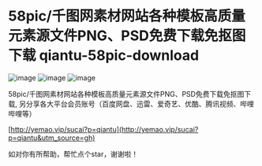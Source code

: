 # 58pic/千图网素材网站各种模板高质量元素源文件PNG、PSD免费下载免抠图下载 qiantu-58pic-download

![image](https://img.shields.io/badge/build-passing-brightgreen)
![image](https://img.shields.io/badge/license-apache-blue)
![image](https://img.shields.io/badge/stars-%E2%98%85%E2%98%85%E2%98%85%E2%98%85%E2%98%85-brightgreen)  

58pic/千图网素材网站各种模板高质量元素源文件PNG、PSD免费下载免抠图下载, 另分享各大平台会员账号（百度网盘、迅雷、爱奇艺、优酷、腾讯视频、哔哩哔哩等）

[http://yemao.vip/sucai?p=qiantu](http://yemao.vip/sucai?p=qiantu&utm_source=gh)      
   
   
   
   
如对你有所帮助，帮忙点个star，谢谢啦！

